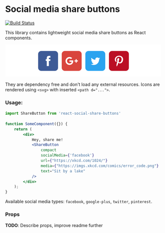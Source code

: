 # Social media share buttons

[![Build Status](https://travis-ci.org/tfiechowski/react-social-share-buttons.svg?branch=master)](https://travis-ci.org/tfiechowski/react-social-share-buttons)

This library contains lightweight social media share buttons as React
components.

![Icons](assets/icons.png)

They are dependency free and don't load any external resources. Icons are rendered using `<svg>` with inserted `<path d="...">`.


### Usage:

```jsx
import ShareButton from 'react-social-share-buttons'

function SomeComponent({}) {
    return (
        <div>
            Hey, share me!
            <ShareButton
                compact
                socialMedia={'facebook'}
                url={"https://xkcd.com/1024/"}
                media={"https://imgs.xkcd.com/comics/error_code.png"}
                text="Sit by a lake"
            />
        </div>
    );
}
```

Available social media types: `facebook`, `google-plus`, `twitter`, `pinterest`.

### Props



**TODO**: Describe props, improve readme further
